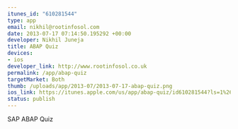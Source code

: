 ```yaml
--- 
itunes_id: "610281544"
type: app
email: nikhil@rootinfosol.com
date: 2013-07-17 07:14:50.195292 +00:00
developer: Nikhil Juneja
title: ABAP Quiz
devices: 
- ios
developer_link: http://www.rootinfosol.co.uk
permalink: /app/abap-quiz
targetMarket: Both
thumb: /uploads/app/2013-07/2013-07-17-abap-quiz.png
ios_link: https://itunes.apple.com/us/app/abap-quiz/id610281544?ls=1%26mt=8
status: publish
---
```


SAP ABAP Quiz

